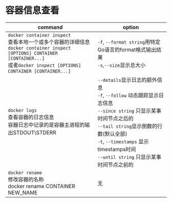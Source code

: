 # 容器信息查看

|command|option|
|-|-|
|`docker container inspect`<br>查看本地一个或多个容器的详细信息<br>`docker container inspect [OPTIONS] CONTAINER [CONTAINER...]`<br>或者`docker inspect [OPTIONS] CONTAINER [CONTAINER...]`|`-f`, `--format string`用特定Go语言的format格式输出结果<br>`-s`,`--size`显示总大小|
|`docker logs`<br>查看容器的日志信息<br>容器日志中记录的是容器主进程的输出STDOUT\STDERR|`--details`显示日志的额外信息<br>`-f`, `--follow` 动态跟踪显示日志信息<br>`--since string`	只显示某事时间节点之后的<br>`--tail string`显示倒数的行数(默认全部)<br>`-t`, `--timestamps` 显示timestamps时间<br>`--until string` 只显示某事时间节点之前的|
|`docker rename`<br>修改容器的名称<br>docker rename CONTAINER NEW_NAME|无|
